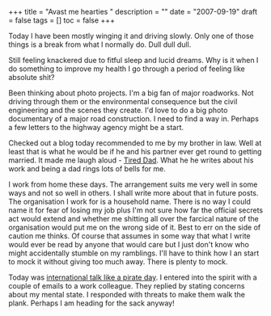 +++
title = "Avast me hearties "
description = ""
date = "2007-09-19"
draft = false
tags = []
toc = false
+++

Today I have been mostly winging it and driving slowly. Only one of those things is a break from what I normally do. Dull dull dull.

Still feeling knackered due to fitful sleep and lucid dreams. Why is it when I do something to improve my health I go through a period of feeling like absolute shit?

Been thinking about photo projects. I'm a big fan of major roadworks. Not driving through them or the environmental consequence but the civil engineering and the scenes they create. I'd love to do a big photo documentary of a major road construction. I need to find a way in. Perhaps a few letters to the highway agency might be a start.

Checked out a blog today recommended to me by my brother in law. Well at least that is what he would be if he and his partner ever get round to getting married. It made me laugh aloud - [Tired Dad](http://tireddad2.blogspot.com/ "Tired Dad"). What he he writes about his work and being a dad rings lots of bells for me.

I work from home these days. The arrangement suits me very well in some ways and not so well in others. I shall write more about that in future posts. The organisation I work for is a household name. There is no way I could name it for fear of losing my job plus I'm not sure how far the official secrets act would extend and whether me shitting all over the farcical nature of the organisation would put me on the wrong side of it. Best to err on the side of caution me thinks. Of course that assumes in some way that what I write would ever be read by anyone that would care but I just don't know who might accidentally stumble on my ramblings. I'll have to think how I an start to mock it without giving too much away. There is plenty to mock.

Today was [international talk like a pirate day](http://www.talklikeapirate.com/piratehome.html "Talk like a pirate"). I entered into the spirit with a couple of emails to a work colleague. They replied by stating concerns about my mental state. I responded with threats to make them walk the plank. Perhaps I am heading for the sack anyway!